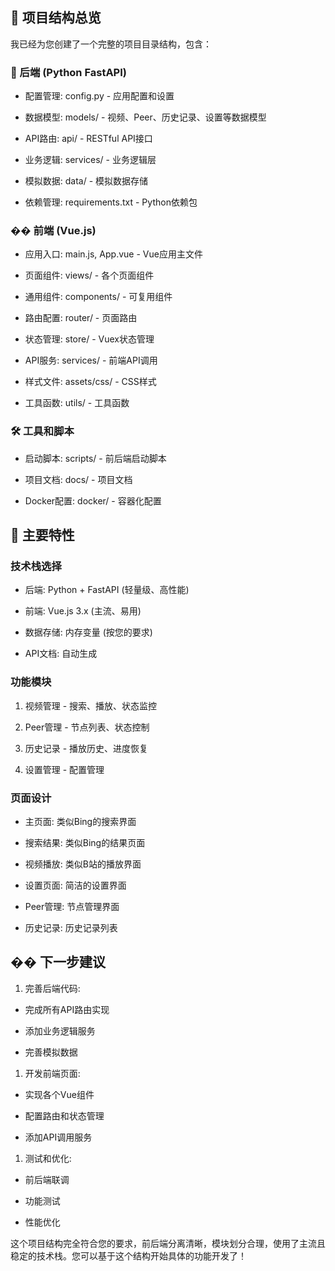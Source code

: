 ## 📁 项目结构总览

我已经为您创建了一个完整的项目目录结构，包含：

### 🐍 后端 (Python FastAPI)

- 配置管理: config.py - 应用配置和设置

- 数据模型: models/ - 视频、Peer、历史记录、设置等数据模型

- API路由: api/ - RESTful API接口

- 业务逻辑: services/ - 业务逻辑层

- 模拟数据: data/ - 模拟数据存储

- 依赖管理: requirements.txt - Python依赖包

### �� 前端 (Vue.js)

- 应用入口: main.js, App.vue - Vue应用主文件

- 页面组件: views/ - 各个页面组件

- 通用组件: components/ - 可复用组件

- 路由配置: router/ - 页面路由

- 状态管理: store/ - Vuex状态管理

- API服务: services/ - 前端API调用

- 样式文件: assets/css/ - CSS样式

- 工具函数: utils/ - 工具函数

### 🛠️ 工具和脚本

- 启动脚本: scripts/ - 前后端启动脚本

- 项目文档: docs/ - 项目文档

- Docker配置: docker/ - 容器化配置

## 🚀 主要特性

### 技术栈选择

- 后端: Python + FastAPI (轻量级、高性能)

- 前端: Vue.js 3.x (主流、易用)

- 数据存储: 内存变量 (按您的要求)

- API文档: 自动生成

### 功能模块

1. 视频管理 - 搜索、播放、状态监控

1. Peer管理 - 节点列表、状态控制

1. 历史记录 - 播放历史、进度恢复

1. 设置管理 - 配置管理

### 页面设计

- 主页面: 类似Bing的搜索界面

- 搜索结果: 类似Bing的结果页面

- 视频播放: 类似B站的播放界面

- 设置页面: 简洁的设置界面

- Peer管理: 节点管理界面

- 历史记录: 历史记录列表

## �� 下一步建议

1. 完善后端代码:

- 完成所有API路由实现

- 添加业务逻辑服务

- 完善模拟数据

1. 开发前端页面:

- 实现各个Vue组件

- 配置路由和状态管理

- 添加API调用服务

1. 测试和优化:

- 前后端联调

- 功能测试

- 性能优化

这个项目结构完全符合您的要求，前后端分离清晰，模块划分合理，使用了主流且稳定的技术栈。您可以基于这个结构开始具体的功能开发了！